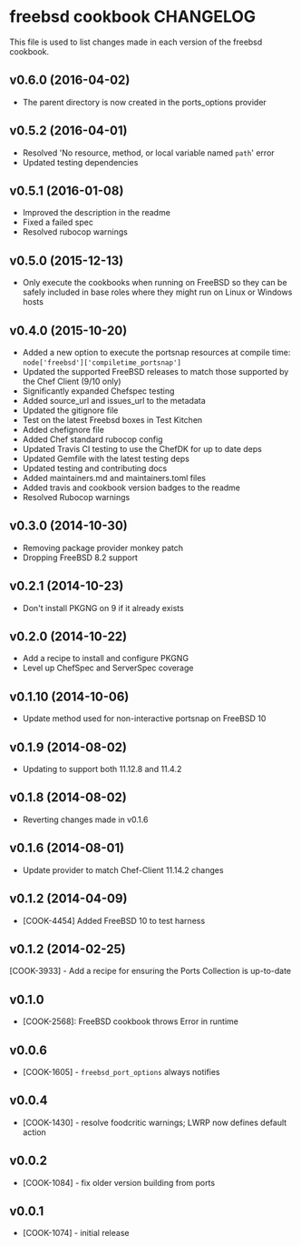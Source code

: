 # freebsd cookbook CHANGELOG

This file is used to list changes made in each version of the freebsd cookbook.

## v0.6.0 (2016-04-02)

- The parent directory is now created in the ports_options provider

## v0.5.2 (2016-04-01)

- Resolved 'No resource, method, or local variable named `path`' error
- Updated testing dependencies

## v0.5.1 (2016-01-08)

- Improved the description in the readme
- Fixed a failed spec
- Resolved rubocop warnings

## v0.5.0 (2015-12-13)

- Only execute the cookbooks when running on FreeBSD so they can be safely included in base roles where they might run on Linux or Windows hosts

## v0.4.0 (2015-10-20)

- Added a new option to execute the portsnap resources at compile time: `node['freebsd']['compiletime_portsnap']`
- Updated the supported FreeBSD releases to match those supported by the Chef Client (9/10 only)
- Significantly expanded Chefspec testing
- Added source_url and issues_url to the metadata
- Updated the gitignore file
- Test on the latest Freebsd boxes in Test Kitchen
- Added chefignore file
- Added Chef standard rubocop config
- Updated Travis CI testing to use the ChefDK for up to date deps
- Updated Gemfile with the latest testing deps
- Updated testing and contributing docs
- Added maintainers.md and maintainers.toml files
- Added travis and cookbook version badges to the readme
- Resolved Rubocop warnings

## v0.3.0 (2014-10-30)

- Removing package provider monkey patch
- Dropping FreeBSD 8.2 support

## v0.2.1 (2014-10-23)

- Don't install PKGNG on 9 if it already exists

## v0.2.0 (2014-10-22)

- Add a recipe to install and configure PKGNG
- Level up ChefSpec and ServerSpec coverage

## v0.1.10 (2014-10-06)

- Update method used for non-interactive portsnap on FreeBSD 10

## v0.1.9 (2014-08-02)

- Updating to support both 11.12.8 and 11.4.2

## v0.1.8 (2014-08-02)

- Reverting changes made in v0.1.6

## v0.1.6 (2014-08-01)

- Update provider to match Chef-Client 11.14.2 changes

## v0.1.2 (2014-04-09)

- [COOK-4454] Added FreeBSD 10 to test harness

## v0.1.2 (2014-02-25)

[COOK-3933] - Add a recipe for ensuring the Ports Collection is up-to-date

## v0.1.0

- [COOK-2568]: FreeBSD cookbook throws Error in runtime

## v0.0.6

- [COOK-1605] - `freebsd_port_options` always notifies

## v0.0.4

- [COOK-1430] - resolve foodcritic warnings; LWRP now defines default action

## v0.0.2

- [COOK-1084] - fix older version building from ports

## v0.0.1

- [COOK-1074] - initial release

